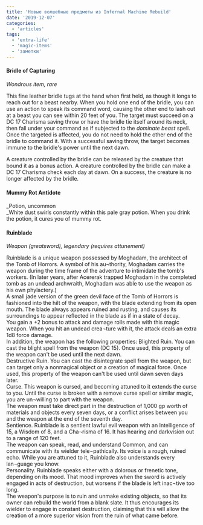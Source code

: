 ```yaml
---
title: 'Новые волшебные предметы из Infernal Machine Rebuild'
date: '2019-12-07'
categories:
  - 'articles'
tags:
  - 'extra-life'
  - 'magic-items'
  - 'заметки'
---
```


#### Bridle of Capturing

_Wondrous item, rare_

This fine leather bridle tugs at the hand when first held, as though it longs to reach out for a beast nearby. When you hold one end of the bridle, you can use an action to speak its command word, causing the other end to lash out at a beast you can see within 20 feet of you. The tar­get must succeed on a DC 17 Charisma saving throw or have the bridle tie itself around its neck, then fall under your command as if subjected to the _dominate beast_ spell. Once the targeted is affected, you do not need to hold the other end of the bridle to command it. With a successful saving throw, the target becomes immune to the bridle's power until the next dawn.

A creature controlled by the bridle can be released by the creature that bound it as a bonus action. A creature controlled by the bridle can make a DC 17 Charisma check each day at dawn. On a success, the creature is no longer affected by the bridle.

#### Mummy Rot Antidote

\_Potion, uncommon  
\_White dust swirls constantly within this pale gray potion. When you drink the potion, it cures you of mummy rot.

#### Ruinblade

_Weapon (greatsword), legendary (requires attunement)_

Ruinblade is a unique weapon possessed by Moghadam, the architect of the Tomb of Horrors. A symbol of his au¬thority, Moghadam carries the weapon during the time frame of the adventure to intimidate the tomb's workers. (In later years, after Acererak trapped Moghadam in the completed tomb as an undead archwraith, Moghadam was able to use the weapon as his own phylactery.)  
A small jade version of the green devil face of the Tomb of Horrors is fashioned into the hilt of the weapon, with the blade extending from its open mouth. The blade always appears ruined and rusting, and causes its surroundings to appear reflected in the blade as if in a state of decay.  
You gain a +2 bonus to attack and damage rolls made with this magic weapon. When you hit an undead crea¬ture with it, the attack deals an extra 1d8 force damage.  
In addition, the weapon has the following properties: Blighted Ruin. You can cast the blight spell from the weapon (DC 15). Once used, this property of the weapon can't be used until the next dawn.  
Destructive Ruin. You can cast the disintegrate spell from the weapon, but can target only a nonmagical object or a creation of magical force. Once used, this property of the weapon can't be used until dawn seven days later.  
Curse. This weapon is cursed, and becoming attuned to it extends the curse to you. Until the curse is broken with a remove curse spell or similar magic, you are un¬willing to part with the weapon.  
The weapon must take direct part in the destruction of 1,000 gp worth of materials and objects every seven days, or a conflict arises between you and the weapon at the end of the seventh day.  
Sentience. Ruinblade is a sentient lawful evil weapon with an Intelligence of 15, a Wisdom of 8, and a Cha¬risma of 16. It has hearing and darkvision out to a range of 120 feet.  
The weapon can speak, read, and understand Common, and can communicate with its wielder tele¬pathically. Its voice is a rough, ruined echo. While you are attuned to it, Ruinblade also understands every lan¬guage you know.  
Personality. Ruinblade speaks either with a dolorous or frenetic tone, depending on its mood. That mood improves when the sword is actively engaged in acts of destruction, but worsens if the blade is left inac¬tive too long.  
The weapon's purpose is to ruin and unmake existing objects, so that its owner can rebuild the world from a blank slate. It thus encourages its wielder to engage in constant destruction, claiming that this will allow the creation of a more superior vision from the ruin of what came before.
